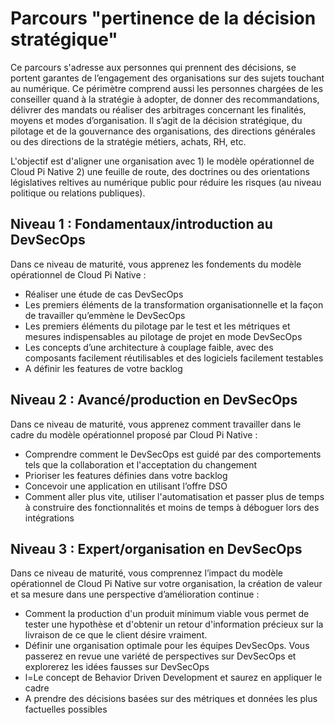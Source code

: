 


# Parcours "pertinence de la décision stratégique"
Ce parcours s'adresse aux personnes qui prennent des décisions, se portent garantes de l’engagement des organisations sur des sujets touchant au numérique. Ce périmètre comprend aussi les personnes chargées de les conseiller quand à la stratégie à adopter, de donner des recommandations, délivrer des mandats ou réaliser des arbitrages concernant les finalités, moyens et modes d’organisation. Il s’agit de la décision stratégique, du pilotage et de la gouvernance des organisations, des directions générales ou des directions de la stratégie métiers, achats, RH, etc.

L'objectif est d'aligner une organisation avec 1) le modèle opérationnel de Cloud Pi Native 2) une feuille de route, des doctrines ou des orientations législatives reltives au numérique public pour réduire les risques (au niveau politique ou relations publiques).

## Niveau 1 : Fondamentaux/introduction au DevSecOps 
Dans ce niveau de maturité, vous apprenez les fondements du modèle opérationnel de Cloud Pi Native : 
- Réaliser une étude de cas DevSecOps
- Les premiers éléments de la transformation organisationnelle et la façon de travailler qu’emmène le DevSecOps
- Les premiers éléments du pilotage par le test et les métriques et mesures indispensables au pilotage de projet en mode DevSecOps 
- Les concepts d’une architecture à couplage faible, avec des composants facilement réutilisables et des logiciels facilement testables 
- A définir les features de votre backlog

## Niveau 2 : Avancé/production en DevSecOps 
Dans ce niveau de maturité, vous apprenez comment travailler dans le cadre du modèle opérationnel proposé par Cloud Pi Native  : 
- Comprendre comment le DevSecOps est guidé par des comportements tels que la collaboration et l'acceptation du changement
- Prioriser les features définies dans votre backlog 
- Concevoir une application en utilisant l’offre DSO 
- Comment aller plus vite, utiliser l'automatisation et passer plus de temps à construire des fonctionnalités et moins de temps à déboguer lors des intégrations

## Niveau 3 : Expert/organisation en DevSecOps 
Dans ce niveau de maturité, vous comprennez l’impact du modèle opérationnel de Cloud Pi Native sur votre organisation, la création de valeur et sa mesure dans une perspective d’amélioration  continue : 
- Comment la production d'un produit minimum viable vous permet de tester une hypothèse et d'obtenir un retour d'information précieux sur la livraison de ce que le client désire vraiment. 
- Définir une organisation optimale pour les équipes DevSecOps. Vous passerez en revue une variété de perspectives sur DevSecOps et explorerez les idées fausses sur DevSecOps 
- l=Le concept de Behavior Driven Development et saurez en appliquer le cadre 
- A prendre des décisions basées sur des métriques et données les plus factuelles possibles
